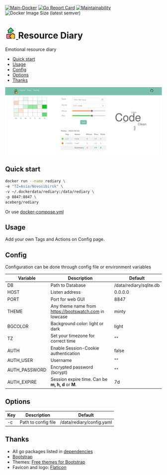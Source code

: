 [![Main-Docker](https://github.com/aceberg/rediary/actions/workflows/main-docker.yml/badge.svg)](https://github.com/aceberg/rediary/actions/workflows/main-docker.yml)
[![Go Report Card](https://goreportcard.com/badge/github.com/aceberg/rediary)](https://goreportcard.com/report/github.com/aceberg/rediary)
[![Maintainability](https://api.codeclimate.com/v1/badges/e8f67994120fc7936aeb/maintainability)](https://codeclimate.com/github/aceberg/rediary/maintainability)
![Docker Image Size (latest semver)](https://img.shields.io/docker/image-size/aceberg/rediary)

<h1><a href="https://github.com/aceberg/rediary">
    <img src="https://raw.githubusercontent.com/aceberg/rediary/main/assets/logo.png" width="35" />
</a>Resource Diary</h1>

Emotional resource diary

- [Quick start](https://github.com/aceberg/rediary#quick-start)
- [Usage](https://github.com/aceberg/rediary#usage)
- [Config](https://github.com/aceberg/rediary#config)
- [Options](https://github.com/aceberg/rediary#options)
- [Thanks](https://github.com/aceberg/rediary#thanks)


![Screenshot](https://raw.githubusercontent.com/aceberg/rediary/main/assets/Screenshot%202023-04-02%20at%2022-27-40%20Resource%20Diary.png)

## Quick start

```sh
docker run --name rediary \
-e "TZ=Asia/Novosibirsk" \
-v ~/.dockerdata/rediary:/data/rediary \
-p 8847:8847 \
aceberg/rediary
```
Or use [docker-compose.yml](docker-compose.yml)

## Usage
Add your own Tags and Actions on Config page.

## Config


Configuration can be done through config file or environment variables

| Variable  | Description | Default |
| --------  | ----------- | ------- |
| DB        | Path to Database | /data/rediary/sqlite.db |
| HOST | Listen address | 0.0.0.0 |
| PORT   | Port for web GUI | 8847 |
| THEME | Any theme name from https://bootswatch.com in lowcase | minty |
| BGCOLOR | Background color: light or dark | light |
| TZ | Set your timezone for correct time | "" |
| AUTH | Enable Session-Cookie authentication | false |
| AUTH_USER | Username | "" |
| AUTH_PASSWORD | Encrypted password (bcrypt) | "" |
| AUTH_EXPIRE | Session expire time. Can be **m, h, d** or **M**. | 7d |

## Options

| Key  | Description | Default | 
| --------  | ----------- | ------- | 
| -c | Path to config file | /data/rediary/config.yaml |  

## Thanks
- All go packages listed in [dependencies](https://github.com/aceberg/rediary/network/dependencies)
- [Bootstrap](https://getbootstrap.com/)
- Themes: [Free themes for Bootstrap](https://bootswatch.com)
- Favicon and logo: [Flaticon](https://www.flaticon.com/icons/)